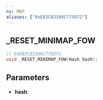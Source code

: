 ```yaml
---
ns: MAP
aliases: ["0xEB3CB3386C775D72"]
---
```

## _RESET_MINIMAP_FOW

```c
// 0xEB3CB3386C775D72
void _RESET_MINIMAP_FOW(Hash hash);
```

## Parameters
* **hash**:

